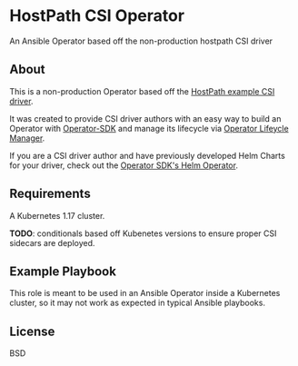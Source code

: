 # HostPath CSI Operator

An Ansible Operator based off the non-production hostpath CSI driver

About
-------
This is a non-production Operator based off the [HostPath example CSI driver](https://github.com/kubernetes-csi/csi-driver-host-path).

It was created to provide CSI driver authors with an easy way to build an Operator with [Operator-SDK](https://github.com/operator-framework/operator-sdk) and manage its lifecycle via [Operator Lifeycle Manager](https://github.com/operator-framework/operator-lifecycle-manager).

If you are a CSI driver author and have previously developed Helm Charts for your driver, check out the [Operator SDK's Helm Operator](https://github.com/operator-framework/operator-sdk/tree/master/doc/helm).

Requirements
------------

A Kubernetes 1.17 cluster.

**TODO**: conditionals based off Kubenetes versions to ensure proper CSI sidecars are deployed.

Example Playbook
----------------

This role is meant to be used in an Ansible Operator inside a Kubernetes cluster, so it may not work as expected in typical Ansible playbooks.

License
-------

BSD
